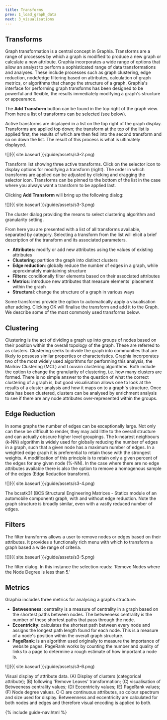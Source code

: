 ```yaml
---
title: Transforms
prev: 1_load_graph_data
next: 3_visualisations
---
```


## Transforms

Graph transformation is a central concept in Graphia. Transforms are a range of processes by which a graph is modified to produce a new graph or calculate a new attribute. Graphia incorporates a wide range of options that allow an analyst to perform a sophisticated range of data transformations and analyses. These include processes such as graph clustering, edge reduction, node/edge filtering based on attributes, calculation of graph metrics, or algorithms that change the structure of a graph. Graphia's interface for performing graph transforms has been designed to be powerful and flexible, the results immediately modifying a graph's structure or appearance.

The **Add Transform** button can be found in the top right of the graph view. From here a list of transforms can be selected (see below).

Active transforms are displayed in a list on the top right of the graph display. Transforms are applied top down; the transform at the top of the list is applied first, the results of which are then fed into the second transform and so on down the list. The result of this process is what is ultimately displayed.

![]({{ site.baseurl }}/guide/assets/s3-2.png)
<div class="caption">Transform list showing three active transforms. Click on the selector icon to display options for modifying a transform (right). The order in which transforms are applied can be adjusted by clicking and dragging the selector icon. Transforms can be pinned to the bottom of the list in the case where you always want a transform to be applied last.</div>

Clicking **Add Transform** will bring up the following dialog:

![]({{ site.baseurl }}/guide/assets/s3-3.png)
<div class="caption">The cluster dialog providing the means to select clustering algorithm and granularity setting.</div>

From here you are presented with a list of all transforms available, separated by category. Selecting a transform from the list will elicit a brief description of the transform and its associated parameters.

- **Attributes**: modify or add new attributes using the values of existing attributes
- **Clustering**: partition the graph into distinct clusters
- **Edge reduction**: globally reduce the number of edges in a graph, while approximately maintaining structure
- **Filters**: conditionally filter elements based on their associated attributes
- **Metrics**: introduce new attributes that measure elements' placement within the graph
- **Structural**: change the structure of a graph in various ways

Some transforms provide the option to automatically apply a visualisation after adding. Clicking OK will finalise the transform and add it to the Graph. We describe some of the most commonly used transforms below.

## Clustering

Clustering is the act of dividing a graph up into groups of nodes based on their position within the overall topology of the graph. These are referred to as clusters. Clustering seeks to divide the graph into communities that are likely to possess similar properties or characteristics. Graphia incorporates two of the most widely used algorithms for performing this analysis, the Markov Clustering (MCL) and Louvain clustering algorithms. Both include the option to change the granularity of clustering, i.e. how many clusters are formed. There is no simple answer to the question of what the correct clustering of a graph is, but good visualisation allows one to look at the results of a cluster analysis and how it maps on to a graph's structure. Once data has been clustered, clusters can be analysed by enrichment analysis to see if there are any node attributes over-represented within the groups.

## Edge Reduction

In some graphs the number of edges can be exceptionally large. Not only can these be difficult to render, they may add little to the overall structure and can actually obscure higher level groupings. The k-nearest neighbours (k-NN) algorithm is widely used for globally reducing the number of edges in a graph, such that a given node has a maximum number of edges. In a weighted edge graph it is preferential to retain those with the strongest weights. A modification of this principle is to retain only a given percent of the edges for any given node (%-NN). In the case where there are no edge attributes available there is also the option to remove a homogenous sample of the edges (Edge Reduction transform).

![]({{ site.baseurl }}/guide/assets/s3-4.png)
<div class="caption">The bcsstk31 (BCS Structural Engineering Matrices - Statics module of an automobile component) graph, with and without edge reduction. Note the graph structure is broadly similar, even with a vastly reduced number of edges.</div>

## Filters

The filter transforms allows a user to remove nodes or edges based on their attributes. It provides a functionally rich menu with which to transform a graph based a wide range of criteria.

![]({{ site.baseurl }}/guide/assets/s3-5.png)
<div class="caption">The filter dialog. In this instance the selection reads: 'Remove Nodes where the Node Degree is less than 5.'</div>

## Metrics
Graphia includes three metrics for analysing a graphs structure:
- **Betweenness**: centrality is a measure of centrality in a graph based on the shortest paths between nodes. The betweeness centrality is the number of these shortest paths that pass through the node.
- **Eccentricity**: calculates the shortest path between every node and assigns the longest path length found for each node. This is a measure of a node's position within the overall graph structure.
- **PageRank**: is an algorithm used originally to measure the importance of website pages. PageRank works by counting the number and quality of links to a page to determine a rough estimate of how important a node is.

![]({{ site.baseurl }}/guide/assets/s3-6.png)
<div class="caption">Visual display of attribute data. (A) Display of clusters (categorical attribute); (B) following 'Remove Leaves' transformation; (C) visualisation of Betweeness centrality values; (D) Eccentricity values; (E) PageRank values; (F) Node degree values. C-D are continuous attributes, so colour spectrum and size used for display. Betweenness and eccentricity are calculated for both nodes and edges and therefore visual encoding is applied to both.</div>

{% include guide-nav.html %}
